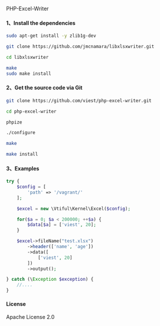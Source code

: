 PHP-Excel-Writer

#### 1、Install the dependencies

```bash
sudo apt-get install -y zlib1g-dev

git clone https://github.com/jmcnamara/libxlsxwriter.git

cd libxlsxwriter

make
sudo make install
```

#### 2、Get the source code via Git

```bash
git clone https://github.com/viest/php-excel-writer.git

cd php-excel-writer

phpize 

./configure

make

make install
```

#### 3、Examples

```php
try {
    $config = [
        'path' => '/vagrant/'
    ];

    $excel = new \Vtiful\Kernel\Excel($config);

    for($a = 0; $a < 200000; ++$a) {
        $data[$a] = ['viest', 20];
    }

    $excel->fileName("test.xlsx")
        ->header(['name', 'age'])
        ->data([
            ['viest', 20]
        ])
        ->output();

} catch (\Exception $exception) {
    //....
}
```

#### License

Apache License 2.0